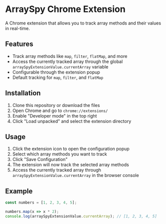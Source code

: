 # ArraySpy Chrome Extension

A Chrome extension that allows you to track array methods and their values in real-time.

## Features

- Track array methods like `map`, `filter`, `flatMap`, and more
- Access the currently tracked array through the global `arraySpyExtensionValue.currentArray` variable
- Configurable through the extension popup
- Default tracking for `map`, `filter`, and `flatMap`

## Installation

1. Clone this repository or download the files
2. Open Chrome and go to `chrome://extensions/`
3. Enable "Developer mode" in the top right
4. Click "Load unpacked" and select the extension directory

## Usage

1. Click the extension icon to open the configuration popup
2. Select which array methods you want to track
3. Click "Save Configuration"
4. The extension will now track the selected array methods
5. Access the currently tracked array through `arraySpyExtensionValue.currentArray` in the browser console

## Example

```javascript
const numbers = [1, 2, 3, 4, 5];

numbers.map(x => x * 2);
console.log(arraySpyExtensionValue.currentArray); // [1, 2, 3, 4, 5]
```

